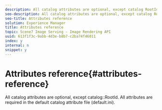 ```yaml
---
description: All catalog attributes are optional, except catalog RootId. All attributes are required in the default catalog attribute file (default.ini).
seo-description: All catalog attributes are optional, except catalog RootId. All attributes are required in the default catalog attribute file (default.ini).
seo-title: Attributes reference
solution: Experience Manager
title: Attributes reference
topic: Scene7 Image Serving - Image Rendering API
uuid: 613f1f3c-9abb-4d3e-b8b7-c2ba74f46011
index: y
internal: n
snippet: y
---
```


# Attributes reference{#attributes-reference}

All catalog attributes are optional, except catalog::RootId. All attributes are required in the default catalog attribute file (default.ini).

